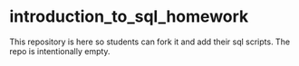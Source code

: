 introduction_to_sql_homework
============================

This repository is here so students can fork it and add their sql scripts. The repo is intentionally empty.
